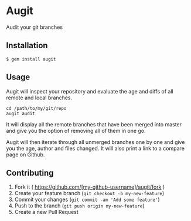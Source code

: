 # Augit

Audit your git branches

## Installation

```shell
$ gem install augit
```

## Usage

Augit will inspect your repository and evaluate the age and diffs of all remote and local branches.

    cd /path/to/my/git/repo
    augit audit


It will display all the remote branches that have been merged into master and give you the option of removing all of them in one go.

Augit will then iterate through all unmerged branches one by one and give you the age, author and files changed. It will also print a link to a compare page on Github.

## Contributing

1. Fork it ( https://github.com/[my-github-username]/augit/fork )
2. Create your feature branch (`git checkout -b my-new-feature`)
3. Commit your changes (`git commit -am 'Add some feature'`)
4. Push to the branch (`git push origin my-new-feature`)
5. Create a new Pull Request
